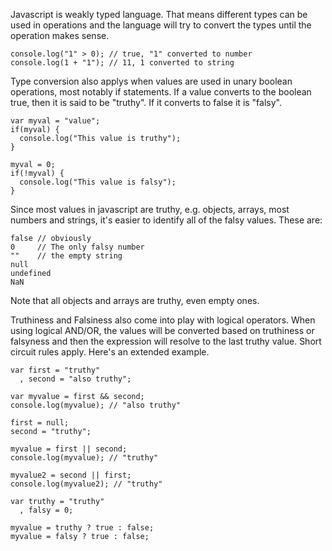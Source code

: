 
Javascript is weakly typed language. That means different types can be
used in operations and the language will try to convert the types
until the operation makes sense.

    console.log("1" > 0); // true, "1" converted to number
    console.log(1 + "1"); // 11, 1 converted to string

Type conversion also applys when values are used in unary boolean
operations, most notably if statements. If a value converts to the
boolean true, then it is said to be "truthy". If it converts to false
it is "falsy".

    var myval = "value";
    if(myval) {
      console.log("This value is truthy");
    }
    
    myval = 0;
    if(!myval) {
      console.log("This value is falsy");
    }

Since most values in javascript are truthy, e.g. objects, arrays, most
numbers and strings, it's easier to identify all of the falsy
values. These are:

    false // obviously
    0     // The only falsy number
    ""    // the empty string
    null
    undefined
    NaN
    
Note that all objects and arrays are truthy, even empty ones.

Truthiness and Falsiness also come into play with logical
operators. When using logical AND/OR, the values will be converted
based on truthiness or falsyness and then the expression will resolve
to the last truthy value. Short circuit rules apply. Here's an
extended example.

    var first = "truthy"
      , second = "also truthy";

    var myvalue = first && second;
    console.log(myvalue); // "also truthy"

    first = null;
    second = "truthy";

    myvalue = first || second;
    console.log(myvalue); // "truthy"

    myvalue2 = second || first;
    console.log(myvalue2); // "truthy"

    var truthy = "truthy"
      , falsy = 0;

    myvalue = truthy ? true : false;
    myvalue = falsy ? true : false;

